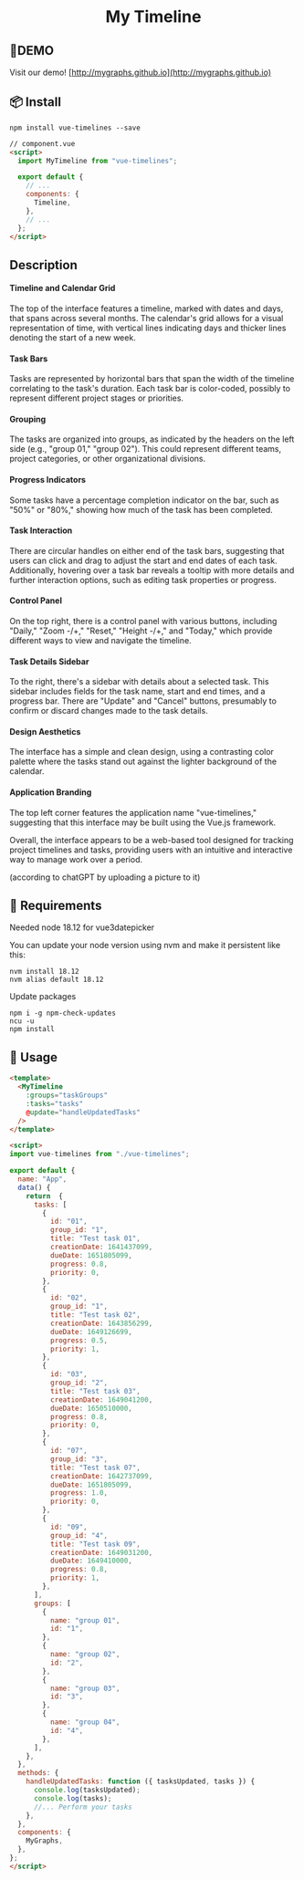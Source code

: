 <h1 style="text-align: center;">My Timeline</h1>

## 🚩DEMO

Visit our demo!
[http://mygraphs.github.io](http://mygraphs.github.io)

## 📦 Install

```
npm install vue-timelines --save
```

```html
// component.vue
<script>
  import MyTimeline from "vue-timelines";

  export default {
    // ...
    components: {
      Timeline,
    },
    // ...
  };
</script>
```

## Description

#### Timeline and Calendar Grid

The top of the interface features a timeline, marked with dates and days, that spans across several months. The calendar's grid allows for a visual representation of time, with vertical lines indicating days and thicker lines denoting the start of a new week.

#### Task Bars
Tasks are represented by horizontal bars that span the width of the timeline correlating to the task's duration. Each task bar is color-coded, possibly to represent different project stages or priorities.

#### Grouping
The tasks are organized into groups, as indicated by the headers on the left side (e.g., "group 01," "group 02"). This could represent different teams, project categories, or other organizational divisions.

#### Progress Indicators
Some tasks have a percentage completion indicator on the bar, such as "50%" or "80%," showing how much of the task has been completed.

#### Task Interaction
There are circular handles on either end of the task bars, suggesting that users can click and drag to adjust the start and end dates of each task. Additionally, hovering over a task bar reveals a tooltip with more details and further interaction options, such as editing task properties or progress.

#### Control Panel
On the top right, there is a control panel with various buttons, including "Daily," "Zoom -/+," "Reset," "Height -/+," and "Today," which provide different ways to view and navigate the timeline.

#### Task Details Sidebar
To the right, there's a sidebar with details about a selected task. This sidebar includes fields for the task name, start and end times, and a progress bar. There are "Update" and "Cancel" buttons, presumably to confirm or discard changes made to the task details.

#### Design Aesthetics
The interface has a simple and clean design, using a contrasting color palette where the tasks stand out against the lighter background of the calendar.

#### Application Branding
The top left corner features the application name "vue-timelines," suggesting that this interface may be built using the Vue.js framework.

Overall, the interface appears to be a web-based tool designed for tracking project timelines and tasks, providing users with an intuitive and interactive way to manage work over a period.

(according to chatGPT by uploading a picture to it)

## 🔧 Requirements

Needed node 18.12 for vue3datepicker

You can update your node version using nvm and make it persistent like this:
```
nvm install 18.12
nvm alias default 18.12
```

Update packages
```
npm i -g npm-check-updates
ncu -u
npm install
```

## 🔧 Usage

```html
<template>
  <MyTimeline
    :groups="taskGroups"
    :tasks="tasks"
    @update="handleUpdatedTasks"
  />
</template>

<script>
import vue-timelines from "./vue-timelines";

export default {
  name: "App",
  data() {
    return  {
      tasks: [
        {
          id: "01",
          group_id: "1",
          title: "Test task 01",
          creationDate: 1641437099,
          dueDate: 1651805099,
          progress: 0.8,
          priority: 0,
        },
        {
          id: "02",
          group_id: "1",
          title: "Test task 02",
          creationDate: 1643856299,
          dueDate: 1649126699,
          progress: 0.5,
          priority: 1,
        },
        {
          id: "03",
          group_id: "2",
          title: "Test task 03",
          creationDate: 1649041200,
          dueDate: 1650510000,
          progress: 0.8,
          priority: 0,
        },
        {
          id: "07",
          group_id: "3",
          title: "Test task 07",
          creationDate: 1642737099,
          dueDate: 1651805099,
          progress: 1.0,
          priority: 0,
        },
        {
          id: "09",
          group_id: "4",
          title: "Test task 09",
          creationDate: 1649031200,
          dueDate: 1649410000,
          progress: 0.8,
          priority: 1,
        },
      ],
      groups: [
        {
          name: "group 01",
          id: "1",
        },
        {
          name: "group 02",
          id: "2",
        },
        {
          name: "group 03",
          id: "3",
        },
        {
          name: "group 04",
          id: "4",
        },
      ],
    },
  },
  methods: {
    handleUpdatedTasks: function ({ tasksUpdated, tasks }) {
      console.log(tasksUpdated);
      console.log(tasks);
      //... Perform your tasks
    },
  },
  components: {
    MyGraphs,
  },
};
</script>
```

